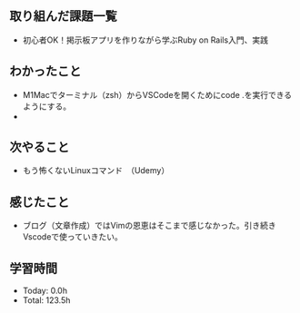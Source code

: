 ## 取り組んだ課題一覧
- 初心者OK！掲示板アプリを作りながら学ぶRuby on Rails入門、実践
## わかったこと
- M1Macでターミナル（zsh）からVSCodeを開くためにcode .を実行できるようにする。
- 
## 次やること
- もう怖くないLinuxコマンド　（Udemy）
## 感じたこと
- ブログ（文章作成）ではVimの恩恵はそこまで感じなかった。引き続きVscodeで使っていきたい。
## 学習時間
- Today: 0.0h
- Total: 123.5h
